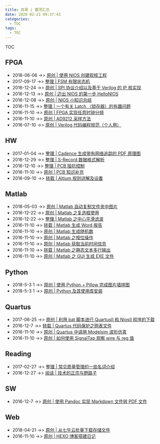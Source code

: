 ```yaml
---
title: 目录 | 置顶汇总
date: 2020-02-21 09:37:43
categories:
  - TOC
tags:
  - TOC
---
```


TOC

<!--more-->

## FPGA
* 2018-06-06 ->> [原创 | 使用 NIOS 创建软核工程](https://www.airbird.info/2018/nios-create-new-project)
* 2017-09-17 ->> [整理 | FSM 有限状态机](https://www.airbird.info/2017/fpga-fsm)
* 2016-12-24 ->> [原创 | SPI 协议介绍以及基于 Verilog 的 IP 核实现](https://www.airbird.info/2016/fpga-spi-bus-introduction-and-ipcore)
* 2016-12-13 ->> [原创 | 迈出 NIOS 的第一步 HelloNIOS](https://www.airbird.info/2016/nios-hello)
* 2016-12-08 ->> [原创 | NIOS 小知识总结](https://www.airbird.info/2016/nios-tips)
* 2016-11-15 ->> [整理 | 一个有关 Latch （锁存器）的有趣问题](https://www.airbird.info/2016/fpga-latch-question-1)
* 2016-11-10 ->> [原创 | FPGA 实现任意时钟分频](https://www.airbird.info/2016/fpga-odd-divfreq)
* 2016-11-10 ->> [原创 | AD9212 采样方法](https://www.airbird.info/2016/fpga-ad9212-sample)
* 2016-07-10 ->> [原创 | Verilog 代码编程规范（个人用）](https://www.airbird.info/2016/fpga-verilog-coding-style)

## HW
* 2017-01-04 ->> [整理 | Cadence 生成带有网络追踪的 PDF 原理图](https://www.airbird.info/2017/cadence-sch2pdf-label)
* 2016-12-29 ->> [整理 | S-Record 数据格式解析](https://www.airbird.info/2016/hw-s-record-format)
* 2016-12-10 ->> [整理 | PCB 阻抗控制](https://www.airbird.info/2016/hw-pcb-eimpedace-ctrl)
* 2016-11-10 ->> [原创 | PCB 知识补充](https://www.airbird.info/2016/hw-pcb-knowledge)
* 2016-09-10 ->> [转载 | Altium 规则详解及设置](https://www.airbird.info/2016/altium-rules)

## Matlab
* 2018-05-03 ->> [原创 | Matlab 自动复制文件夹中图片](https://www.airbird.info/2018/matlab-auto-copy-figure)
* 2016-12-22 ->> [原创 | Matlab 之复选框使用](https://www.airbird.info/2016/matlab-gui-multi-checkbox)
* 2016-12-22 ->> [整理 | Matlab 之中心平滑滤波](https://www.airbird.info/2016/matlab-filter-center-average)
* 2016-11-10 ->> [转载 | Matlab 生成 Word 报告](https://www.airbird.info/2016/matlab-fun-result2word)
* 2016-11-10 ->> [原创 | Matlab 生成随机数](https://www.airbird.info/2016/matlab-random)
* 2016-11-10 ->> [原创 | Matlab 之按位操作](https://www.airbird.info/2016/matlab-bit-operation)
* 2016-11-10 ->> [原创 | Matlab 获取当前时间信息](https://www.airbird.info/2016/matlab-get-date)
* 2016-11-10 ->> [转载 | Matlab 之静态文本多行输出](https://www.airbird.info/2016/matlab-gui-multi-row-text)
* 2016-11-10 ->> [原创 | Matlab 之 GUI 生成 EXE 文件](https://www.airbird.info/2016/matlab-gui2exe)

## Python
* 2018-5-3 1 ->> [原创 | 使用 Python + Pillow 完成图片墙拼图](https://www.airbird.info/2018/sw-python-pillow-pintu)
* 2018-5-3 1 ->> [原创 | Python 及其使用库安装](https://www.airbird.info/2018/sw-python-install)

## Quartus
* 2017-06-25 ->> [原创 | 利用 bat 脚本进行 QuartusII 和 NiosII 程序的下载](https://www.airbird.info/2017/quartus-bat-download-program)
* 2016-12-7  ->> [转载 | Quartus 代码保护之网表文件](https://www.airbird.info/2016/quartus-qxp-vqm)
* 2016-11-10 ->> [原创 | Quartus 中调用 Modelsim 波形仿真](https://www.airbird.info/2016/quartus-modelsim)
* 2016-11-10 ->> [原创 | 如何使用 SignalTap 观察 wire 与 reg 值](https://www.airbird.info/2016/quartus-signaltap-wire-reg)

## Reading
* 2017-02-27 ->> [整理 | 常见质量管理的一些名词介绍](https://www.airbird.info/2017/quality-and-task-control)
* 2016-12-27 ->> [阅读 | 技术的正宗与野路子](https://www.airbird.info/2016/reading-technology-two-path-or-way)

## SW
* 2016-12-7  ->> [原创 | 使用 Pandoc 实现 Markdown 文件转 PDF 文件](https://www.airbird.info/2016/sw-pandoc-md2pdf)

## Web
* 2018-04-21 ->> [原创 | 从七牛云批量下载存储文件](https://www.airbird.info/2018/web-qiniu-download-files)
* 2016-11-10 ->> [原创 | HEXO 博客搭建日记](https://www.airbird.info/2016/web-hexo-blog-create)
